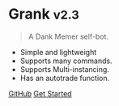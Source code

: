 # Grank <small>v2.3</small>

> A Dank Memer self-bot.

- Simple and lightweight
- Supports many commands.
- Supports Multi-instancing.
- Has an autotrade function.

[GitHub](https://github.com/didlly/grank/)
[Get Started](#getting-started)